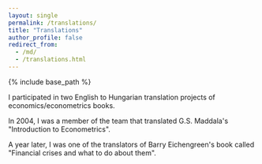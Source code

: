 ```yaml
---
layout: single
permalink: /translations/
title: "Translations"
author_profile: false
redirect_from:
  - /md/
  - /translations.html
---
```


{% include base_path %}


I participated in two English to Hungarian translation projects of economics/econometrics books.  

In 2004, I was a member of the team that translated G.S. Maddala's "Introduction to Econometrics".  

A year later, I was one of the translators of Barry Eichengreen's book called "Financial crises and what to do about them".  
